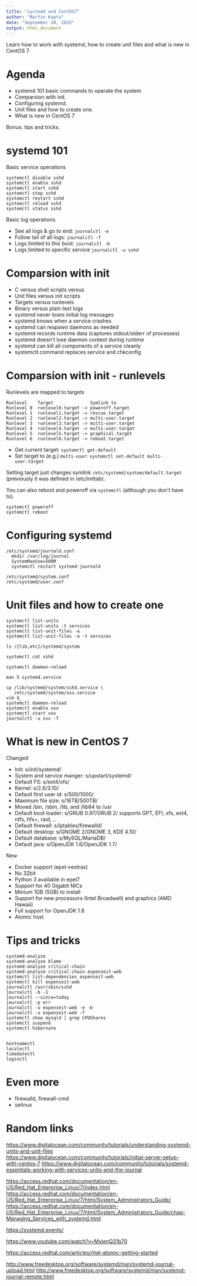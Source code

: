 ```yaml
---
title: "systemd and CentOS7"
author: "Martin Kopta"
date: "September 20, 2015"
output: html_document
---
```



Learn how to work with systemd,
how to create unit files
and what is new in CentOS 7.

Agenda
========================================================

* systemd 101
    basic commands to operate the system
* Comparsion with init.
* Configuring systemd.
* Unit files and how to create one.
* What is new in CentOS 7

Bonus: tips and tricks.


systemd 101
========================================================

Basic service operations
```
systemctl disable sshd
systemctl enable sshd
systemctl start sshd
systemctl stop sshd
systemctl restart sshd
systemctl reload sshd
systemctl status sshd
```

Basic log operations

* See all logs & go to end: `journalctl -e`
* Follow tail of all logs: `journalctl -f`
* Logs limited to this boot: `journalctl -b`
* Logs limited to specific service `journalctl -u sshd`


Comparsion with init
========================================================

* C versus shell scripts versus
* Unit files versus init scripts
* Targets versus runlevels
* Binary versus plain text logs
* systemd never loses initial log messages
* systemd knows when a service crashes
* systemd can respawn daemons as needed
* systemd records runtime data (captures stdout/stderr of processes)
* systemd doesn't lose daemon context during runtime
* systemd can kill all components of a service cleanly
* systemctl command replaces service and chkconfig

Comparsion with init - runlevels
========================================================

Runlevels are mapped to targets
```
Runlevel    Target              Symlink to
Runlevel 0  runlevel0.target -> poweroff.target
Runlevel 1  runlevel1.target -> rescue.target
Runlevel 2  runlevel2.target -> multi-user.target
Runlevel 3  runlevel3.target -> multi-user.target
Runlevel 4  runlevel4.target -> multi-user.target
Runlevel 5  runlevel5.target -> graphical.target
Runlevel 6  runlevel6.target -> reboot.target
```

* Get current target: `systemctl get-default`
* Set target to (e.g.) `multi-user`: `systemctl set-default multi-user.target`

Setting target just changes symlink `/etc/systemd/system/default.target`
(previously it was defined in /etc/inittab).

You can also reboot and poweroff via `systemctl` (although you don't have to).
```
systemctl poweroff
systemctl reboot
```

Configuring systemd
========================================================

```
/etc/systemd/journald.conf
  mkdir /var/log/journal
  SystemMaxUse=500M
  systemctl restart systemd-journald 

/etc/systemd/system.conf
/etc/systemd/user.conf
```


Unit files and how to create one
========================================================

```
systemctl list-units
systemctl list-units -t services
systemctl list-unit-files -a
systemctl list-unit-files -a -t services

ls /{lib,etc}/systemd/system

systemctl cat sshd

systemctl daemon-reload

man 5 systemd.service

cp /lib/systemd/system/sshd.service \
   /etc/systemd/system/xxx.service
vim $_
systemctl daemon-reload
systemctl enable xxx
systemctl start xxx
journalctl -u xxx -f
```


What is new in CentOS 7
========================================================

Changed

* Init: s/init/systemd/
* System and service manger: s/upstart/systemd/
* Default FS: s/ext4/xfs/
* Kernel: s/2.6/3.10/
* Default first user id: s/500/1000/
* Maximum file size: s/16TB/500TB/
* Moved /bin, /sbin, /lib, and /lib64 to /usr
* Default boot loader: s/GRUB 0.97/GRUB 2/
  supports GPT, EFI, xfs, ext4, ntfs, hfs+, raid, ..
* Default firewall: s/iptables/firewalld/
* Default desktop: s/GNOME 2/GNOME 3, KDE 4.10/
* Default database: s/MySQL/MariaDB/
* Default java: s/OpenJDK 1.6/OpenJDK 1.7/

New

* Docker support (epel->extras)
* No 32bit
* Python 3 available in epel7
* Support for 40 Gigabit NICs
* Minium 1GB (5GB) to install
* Support for new processors (Intel Broadwell)
  and graphics (AMD Hawaii) 
* Full support for OpenJDK 1.8
* Atomic host


Tips and tricks
========================================================

```
systemd-analyze
systemd-analyze blame
systemd-analyze critical-chain
systemd-analyze critical-chain expenseit-web
systemctl list-dependencies expenseit-web
systemctl kill expenseit-web
journalctl /usr/sbin/sshd
journalctl -b -1
journalctl --since=today
journalctl -p err
journalctl -u expenseit-web -e -b
journalctl -u expenseit-web -f
systemctl show mysqld | grep CPUShares
systemctl suspend
systemctl hibernate


hostnamectl
localectl
timedatectl
loginctl
```

Even more
========================================================

* firewalld, firewall-cmd
* selinux


Random links
========================================================

https://www.digitalocean.com/community/tutorials/understanding-systemd-units-and-unit-files
https://www.digitalocean.com/community/tutorials/initial-server-setup-with-centos-7
https://www.digitalocean.com/community/tutorials/systemd-essentials-working-with-services-units-and-the-journal

https://access.redhat.com/documentation/en-US/Red_Hat_Enterprise_Linux/7/index.html
https://access.redhat.com/documentation/en-US/Red_Hat_Enterprise_Linux/7/html/System_Administrators_Guide/
https://access.redhat.com/documentation/en-US/Red_Hat_Enterprise_Linux/7/html/System_Administrators_Guide/chap-Managing_Services_with_systemd.html

https://systemd.events/

https://www.youtube.com/watch?v=MxjenQ31b70

https://access.redhat.com/articles/rhel-atomic-getting-started

http://www.freedesktop.org/software/systemd/man/systemd-journal-upload.html
http://www.freedesktop.org/software/systemd/man/systemd-journal-remote.html
